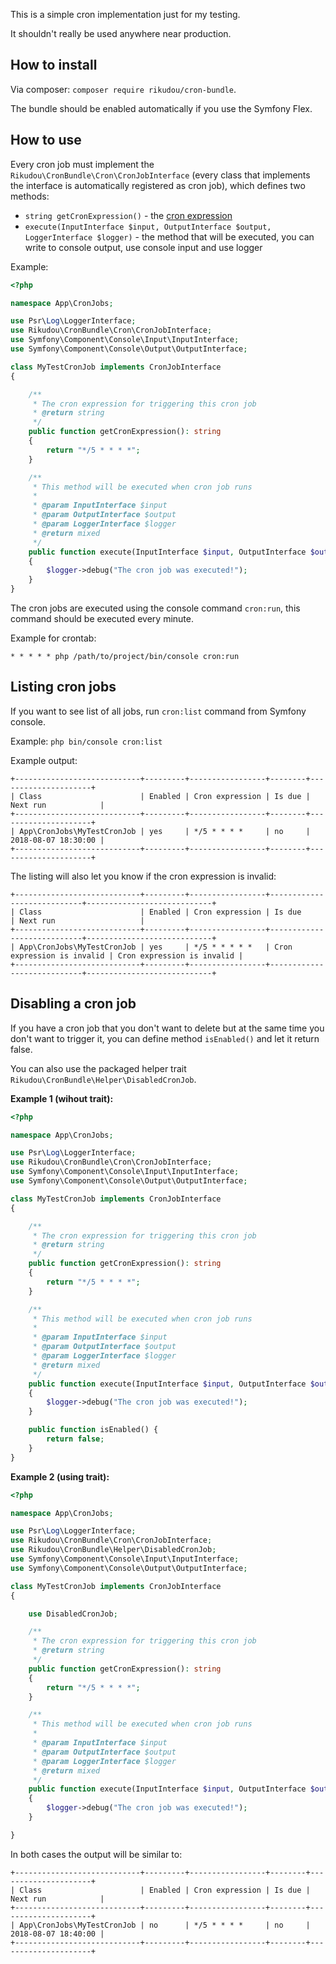 This is a simple cron implementation just for my testing.

It shouldn't really be used anywhere near production.

## How to install

Via composer: `composer require rikudou/cron-bundle`.

The bundle should be enabled automatically if you use the Symfony Flex.

## How to use

Every cron job must implement the `Rikudou\CronBundle\Cron\CronJobInterface`
(every class that implements the interface is automatically registered as cron job),
which defines two methods:

- `string getCronExpression()` - the [cron expression](https://en.wikipedia.org/wiki/Cron#Overview)
- `execute(InputInterface $input, OutputInterface $output, LoggerInterface $logger)` - the
method that will be executed, you can write to console output, use console input and use logger

Example:

```php
<?php

namespace App\CronJobs;

use Psr\Log\LoggerInterface;
use Rikudou\CronBundle\Cron\CronJobInterface;
use Symfony\Component\Console\Input\InputInterface;
use Symfony\Component\Console\Output\OutputInterface;

class MyTestCronJob implements CronJobInterface
{

    /**
     * The cron expression for triggering this cron job
     * @return string
     */
    public function getCronExpression(): string
    {
        return "*/5 * * * *";
    }

    /**
     * This method will be executed when cron job runs
     *
     * @param InputInterface $input
     * @param OutputInterface $output
     * @param LoggerInterface $logger
     * @return mixed
     */
    public function execute(InputInterface $input, OutputInterface $output, LoggerInterface $logger)
    {
        $logger->debug("The cron job was executed!");
    }
}

```

The cron jobs are executed using the console command `cron:run`, this command
should be executed every minute.

Example for crontab:

`* * * * * php /path/to/project/bin/console cron:run`


## Listing cron jobs

If you want to see list of all jobs, run `cron:list` command from Symfony console.

Example: `php bin/console cron:list`

Example output:

```
+----------------------------+---------+-----------------+--------+---------------------+
| Class                      | Enabled | Cron expression | Is due | Next run            |
+----------------------------+---------+-----------------+--------+---------------------+
| App\CronJobs\MyTestCronJob | yes     | */5 * * * *     | no     | 2018-08-07 18:30:00 |
+----------------------------+---------+-----------------+--------+---------------------+

```

The listing will also let you know if the cron expression is invalid:

```
+----------------------------+---------+-----------------+----------------------------+----------------------------+
| Class                      | Enabled | Cron expression | Is due                     | Next run                   |
+----------------------------+---------+-----------------+----------------------------+----------------------------+
| App\CronJobs\MyTestCronJob | yes     | */5 * * * * *   | Cron expression is invalid | Cron expression is invalid |
+----------------------------+---------+-----------------+----------------------------+----------------------------+
```

## Disabling a cron job

If you have a cron job that you don't want to delete but at the same time you don't
want to trigger it, you can define method `isEnabled()` and let it return false.

You can also use the packaged helper trait `Rikudou\CronBundle\Helper\DisabledCronJob`.

**Example 1 (wihout trait):**

```php
<?php

namespace App\CronJobs;

use Psr\Log\LoggerInterface;
use Rikudou\CronBundle\Cron\CronJobInterface;
use Symfony\Component\Console\Input\InputInterface;
use Symfony\Component\Console\Output\OutputInterface;

class MyTestCronJob implements CronJobInterface
{

    /**
     * The cron expression for triggering this cron job
     * @return string
     */
    public function getCronExpression(): string
    {
        return "*/5 * * * *";
    }

    /**
     * This method will be executed when cron job runs
     *
     * @param InputInterface $input
     * @param OutputInterface $output
     * @param LoggerInterface $logger
     * @return mixed
     */
    public function execute(InputInterface $input, OutputInterface $output, LoggerInterface $logger)
    {
        $logger->debug("The cron job was executed!");
    }

    public function isEnabled() {
        return false;
    }
}
```

**Example 2 (using trait):**

```php
<?php

namespace App\CronJobs;

use Psr\Log\LoggerInterface;
use Rikudou\CronBundle\Cron\CronJobInterface;
use Rikudou\CronBundle\Helper\DisabledCronJob;
use Symfony\Component\Console\Input\InputInterface;
use Symfony\Component\Console\Output\OutputInterface;

class MyTestCronJob implements CronJobInterface
{

    use DisabledCronJob;

    /**
     * The cron expression for triggering this cron job
     * @return string
     */
    public function getCronExpression(): string
    {
        return "*/5 * * * *";
    }

    /**
     * This method will be executed when cron job runs
     *
     * @param InputInterface $input
     * @param OutputInterface $output
     * @param LoggerInterface $logger
     * @return mixed
     */
    public function execute(InputInterface $input, OutputInterface $output, LoggerInterface $logger)
    {
        $logger->debug("The cron job was executed!");
    }

}
```

In both cases the output will be similar to:

```
+----------------------------+---------+-----------------+--------+---------------------+
| Class                      | Enabled | Cron expression | Is due | Next run            |
+----------------------------+---------+-----------------+--------+---------------------+
| App\CronJobs\MyTestCronJob | no      | */5 * * * *     | no     | 2018-08-07 18:40:00 |
+----------------------------+---------+-----------------+--------+---------------------+
```